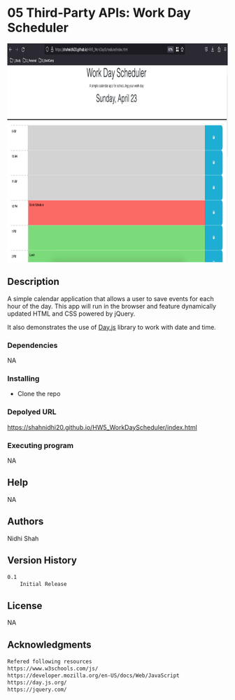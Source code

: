 # 05 Third-Party APIs: Work Day Scheduler

<p align="center">
     <a href="https://shahnidhi20.github.io/HW5_WorkDayScheduler/index.html">
       <img src="demo.png" alt="Logo" width="1200" height="500">
     </a>
   </p>

## Description

A simple calendar application that allows a user to save events for each hour of the day. This app will run in the browser and feature dynamically updated HTML and CSS powered by jQuery.

It also demonstrates the use of [Day.js](https://day.js.org/en/) library to work with date and time.

### Dependencies

NA

### Installing

- Clone the repo

### Depolyed URL

https://shahnidhi20.github.io/HW5_WorkDayScheduler/index.html

### Executing program

NA

## Help

NA

## Authors

Nidhi Shah

## Version History

    0.1
        Initial Release

## License

NA

## Acknowledgments

    Refered following resources
    https://www.w3schools.com/js/
    https://developer.mozilla.org/en-US/docs/Web/JavaScript
    https://day.js.org/
    https://jquery.com/

